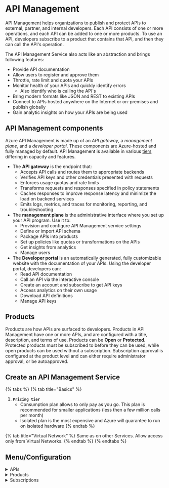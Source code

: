 # API Management

API Management helps organizations to publish and protect APIs to external, partner, and internal developers. Each API consists of one or more operations, and each API can be added to one or more products. To use an API, developers subscribe to a product that contains that API, and then they can call the API's operation.

The API Management Service also acts like an abstraction and brings following features:

* Provide API documentation
* Allow users to register and approve them
* Throttle, rate limit and quota your APIs
* Monitor health of your APIs and quickly identify errors
  * Also identify who is calling the API's
* Bring modern formats like JSON and REST to existing APIs
* Connect to APIs hosted anywhere on the Internet or on-premises and publish globally
* Gain analytic insights on how your APIs are being used

## API Management components <a href="#api-management-components" id="api-management-components"></a>

Azure API Management is made up of an _API gateway_, a _management plane_, and a _developer portal_. These components are Azure-hosted and fully managed by default. API Management is available in various [tiers](https://learn.microsoft.com/en-us/azure/api-management/api-management-features) differing in capacity and features.

* The **API gateway** is the endpoint that:
  * Accepts API calls and routes them to appropriate backends
  * Verifies API keys and other credentials presented with requests
  * Enforces usage quotas and rate limits
  * Transforms requests and responses specified in policy statements
  * Caches responses to improve response latency and minimize the load on backend services
  * Emits logs, metrics, and traces for monitoring, reporting, and troubleshooting
* The **management plane** is the administrative interface where you set up your API program. Use it to:
  * Provision and configure API Management service settings
  * Define or import API schema
  * Package APIs into products
  * Set up policies like quotas or transformations on the APIs
  * Get insights from analytics
  * Manage users
* The **Developer portal** is an automatically generated, fully customizable website with the documentation of your APIs. Using the developer portal, developers can:
  * Read API documentation
  * Call an API via the interactive console
  * Create an account and subscribe to get API keys
  * Access analytics on their own usage
  * Download API definitions
  * Manage API keys

## Products

Products are how APIs are surfaced to developers. Products in API Management have one or more APIs, and are configured with a title, description, and terms of use. Products can be **Open** or **Protected**. Protected products must be subscribed to before they can be used, while open products can be used without a subscription. Subscription approval is configured at the product level and can either require administrator approval, or be autoapproved.

## Create an API Management Service

{% tabs %}
{% tab title="Basics" %}
1. **`Pricing tier`**
   * Consumption plan allows to only pay as you go. This plan is recommended for smaller applications (less then a few million calls per month)
   * Isolated plan is the most expensive and Azure will guarantee to run on isolated hardware
{% endtab %}

{% tab title="Virtual Network" %}
Same as on other Services. Allow access only from Virtual Networks.
{% endtab %}
{% endtabs %}

## Menu/Configuration

<details>

<summary>APIs</summary>

Connect an external API or In-Cloud Services like Azure Functions to your API-Management Service to expose them. Azure also allows to Import OpenAPI specification to create an API within the API Management Service.

After an API is added, Azure gives and visual tool to create Inbound and Outbound policies (like IP filters, limit call rate, set http headers etc.)  to controll the communication.&#x20;

</details>

<details>

<summary>Products</summary>

Create a new product to give people (e.g public, or other business) access to your API.

1. **`Requires subscription`**
   * An Azure subscription is required to access API
2. **`Requires approval`**
   * Access will be approved by an Administrator
3. **`Subscription count limit`**
   * Limit access to set amount (e.g only 1000 users)

</details>

<details>

<summary>Subscriptions</summary>

Manage subscriptions. Read more about [here](secure-apis.md#subscriptions).

</details>
